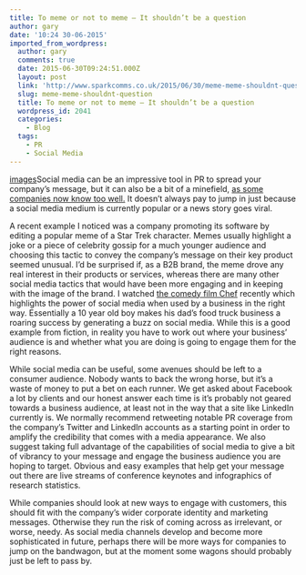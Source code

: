 ```yaml
---
title: To meme or not to meme – It shouldn’t be a question
author: gary
date: '10:24 30-06-2015'
imported_from_wordpress:
  author: gary
  comments: true
  date: 2015-06-30T09:24:51.000Z
  layout: post
  link: 'http://www.sparkcomms.co.uk/2015/06/30/meme-meme-shouldnt-question/'
  slug: meme-meme-shouldnt-question
  title: To meme or not to meme – It shouldn’t be a question
  wordpress_id: 2041
  categories:
    - Blog
  tags:
    - PR
    - Social Media
---
```


[images](images-150x150.jpg)Social media can be an impressive tool in PR to spread your company’s message, but it can also be a bit of a minefield, [as some companies now know too well.](http://socialmediaweek.org/blog/2015/04/valuable-lessons-5-shockingly-bad-social-media-fails/) It doesn’t always pay to jump in just because a social media medium is currently popular or a news story goes viral.

A recent example I noticed was a company promoting its software by editing a popular meme of a Star Trek character. Memes usually highlight a joke or a piece of celebrity gossip for a much younger audience and choosing this tactic to convey the company’s message on their key product seemed unusual. I’d be surprised if, as a B2B brand, the meme drove any real interest in their products or services, whereas there are many other social media tactics that would have been more engaging and in keeping with the image of the brand. I watched [the comedy film Chef](http://www.imdb.com/title/tt2883512/) recently which highlights the power of social media when used by a business in the right way. Essentially a 10 year old boy makes his dad’s food truck business a roaring success by generating a buzz on social media. While this is a good example from fiction, in reality you have to work out where your business’ audience is and whether what you are doing is going to engage them for the right reasons. 

While social media can be useful, some avenues should be left to a consumer audience. Nobody wants to back the wrong horse, but it’s a waste of money to put a bet on each runner. We get asked about Facebook a lot by clients and our honest answer each time is it’s probably not geared towards a business audience, at least not in the way that a site like LinkedIn currently is. We normally recommend retweeting notable PR coverage from the company’s Twitter and LinkedIn accounts as a starting point in order to amplify the credibility that comes with a media appearance. We also suggest taking full advantage of the capabilities of social media to give a bit of vibrancy to your message and engage the business audience you are hoping to target. Obvious and easy examples that help get your message out there are live streams of conference keynotes and infographics of research statistics.

While companies should look at new ways to engage with customers, this should fit with the company’s wider corporate identity and marketing messages. Otherwise they run the risk of coming across as irrelevant, or worse, needy. As social media channels develop and become more sophisticated in future, perhaps there will be more ways for companies to jump on the bandwagon, but at the moment some wagons should probably just be left to pass by.
